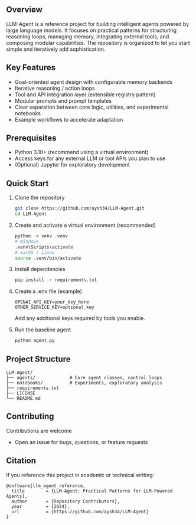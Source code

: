 ## Overview

LLM-Agent is a reference project for building intelligent agents powered by large language models. It focuses on practical patterns for structuring reasoning loops, managing memory, integrating external tools, and composing modular capabilities. The repository is organized to let you start simple and iteratively add sophistication.

## Key Features

- Goal-oriented agent design with configurable memory backends
- Iterative reasoning / action loops
- Tool and API integration layer (extensible registry pattern)
- Modular prompts and prompt templates
- Clear separation between core logic, utilities, and experimental notebooks
- Example workflows to accelerate adaptation

## Prerequisites

- Python 3.10+ (recommend using a virtual environment)
- Access keys for any external LLM or tool APIs you plan to use
- (Optional) Jupyter for exploratory development

## Quick Start

1. Clone the repository
    ```bash
    git clone https://github.com/aysh34/LLM-Agent.git
    cd LLM-Agent
    ```

2. Create and activate a virtual environment (recommended)
    ```bash
    python -m venv .venv
    # Windows
    .venv\Scripts\activate
    # macOS / Linux
    source .venv/bin/activate
    ```

3. Install dependencies
    ```bash
    pip install -r requirements.txt
    ```

4. Create a .env file (example)
    ```
    OPENAI_API_KEY=your_key_here
    OTHER_SERVICE_KEY=optional_key
    ```
    Add any additional keys required by tools you enable.

5. Run the baseline agent
    ```bash
    python agent.py
    ```

## Project Structure

```
LLM-Agent/
├── agents/             # Core agent classes, control loops
├── notebooks/          # Experiments, exploratory analysis
├── requirements.txt
├── LICENSE
└── README.md
```

## Contributing

Contributions are welcome
- Open an issue for bugs, questions, or feature requests

## Citation

If you reference this project in academic or technical writing:
```
@software{llm_agent_reference,
  title        = {LLM-Agent: Practical Patterns for LLM-Powered Agents},
  author       = {Repository Contributors},
  year         = {2024},
  url          = {https://github.com/aysh34/LLM-Agent}
}
```
